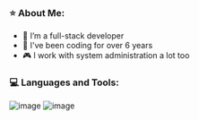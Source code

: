 ### ⭐ About Me:

- 🔭 I’m a full-stack developer
- 💼 I've been coding for over 6 years
- 🎮 I work with system administration a lot too


### 💻 Languages and Tools:
![image](https://github.com/ignalred/ignalred/assets/124631913/519e2d99-1678-477f-b74d-a6969de196d4) ![image](https://github.com/ignalred/ignalred/assets/124631913/bd46a8c7-bfc4-4fe6-a447-c5a466cc808d)

